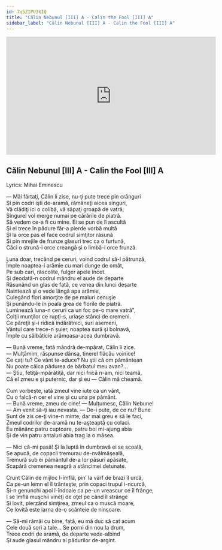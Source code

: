 ```yaml
---
id: 7q5Z1PU3kIQ
title: "Călin Nebunul [III] A - Calin the Fool [III] A"
sidebar_label: "Călin Nebunul [III] A - Calin the Fool [III] A"
---
```


<div class="video-float-container">
  <iframe
    width="560"
    height="315"
    src="https://www.youtube.com/embed/7q5Z1PU3kIQ"
    title="YouTube video player"
    frameborder="0"
    allow="accelerometer; autoplay; clipboard-write; encrypted-media; gyroscope; picture-in-picture; web-share"
    referrerpolicy="strict-origin-when-cross-origin"
    allowfullscreen
  ></iframe>
</div>

## Călin Nebunul [III] A - Calin the Fool [III] A

Lyrics: Mihai Eminescu

— Măi fărtaţi, Călin li zise, nu-ţi pute trece pin crânguri  
Şi pin codri işti de-aramă, rămâneţi aicea singuri,  
Vă clădiţi ici o colibă, vă săpaţi groapă de vatră,  
Singurel voi merge numai pe cărările de piatră.  
Să vedem ce-a fi cu mine. Ei se pun de îl ascultă  
Şi el trece în pădure făr-a pierde vorbă multă  
Şi la orce pas el face codrul simţitor răsună  
Şi pin mrejile de frunze glasuri trec ca o furtună,  
Căci o strună-i orce creangă şi o limbă-i orce frunză.

Luna doar, trecând pe ceruri, voind codrul să-l pătrunză,  
Împle noaptea-i arămie cu mari dunge de omăt,  
Pe sub cari, răscolite, fulger apele încet.  
Şi deodată-n codrul mândru el aude de departe  
Răsunând un glas de fată, ce venea din lunci deşarte  
Naintează şi o vede lângă apa arămie,  
Culegând flori amorţite de pe maluri cenuşie  
Şi punându-le în poala grea de florile de piatră.  
Luminează luna-n ceruri ca un foc pe-o mare vatră",  
Colţii munţilor ce rupţi-s, uriaşe stânci de cremeni.  
Ce păreţii şi-i ridică îndărătnici, suri asemeni,  
Vântul care trece-n şuier, noaptea sură şi bolnavă,  
Împle cu sălbăticie arămoasa-acea dumbravă.

— Bună vreme, fată mândră de-mpărat, Călin îi zice.  
— Mulţămim, răspunse dânsa, tinerel flăcău voinice!  
Ce caţi tu? Ce vânt te-aduce? Nu ştii că om pământean  
Nu poate călca pădurea de bărbatul meu avan?...  
— Ştiu, fetiţă-mpărătiţă, dar nici frică n-am, nici teamă,  
Că el zmeu e şi puternic, dar şi eu — Călin mă cheamă.

Cum vorbeşte, iată zmeul vine iute ca un vânt,  
Cu o falcă-n cer el vine şi cu una pe pământ.  
— Bună vreme, zmeu de cine! — Mulţumesc, Călin Nebune!  
— Am venit să-ţi iau nevasta. — De-i pute, de ce nu? Bune  
Sunt de zis ce-ţi vine-n minte, dar mai greu e să le faci,  
Zmeul codrilor de-aramă nu te-aşteaptă cu colaci.  
Eu mănânc patru cuptoare, patru boi mi-ajung abia  
Şi de vin patru antaluri abia trag la o măsea.

— Nici că-mi pasă! Şi la luptă în dumbravă ei se scoală,  
Se apucă, de copacii tremurau de-nvălmăşeală,  
Tremură sub ei pământul de-a lor păsuri apăsate,  
Scapără cremenea neagră a stâncimei detunate.

Crunt Călin de mijloc l-îmflă, pin’ la vârf de brazi îl urcă,  
Ca pe-un lemn el îl trânteşte, prin copaci trupul i-ncurcă,  
Şi-n genunchi apoi l-îndoaie ca pe-un vreascur ce îl frânge,  
I se îmflă muşchii vineţi de oţel pe când îl strânge  
Şi lovit, pierzând simţirea, zmeul ca o muscă moare,  
Ce lovită este iarna de-o scânteie de ninsoare.

— Să-mi rămâi cu bine, fată, eu mă duc să cat acum  
Cele două sori a tale... Se porni din nou la drum,  
Trece codri de aramă, de departe vede-albind  
Şi aude glasul mândru al pădurilor de-argint.
